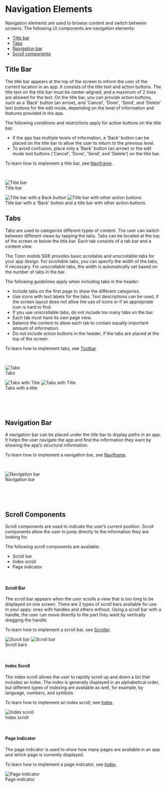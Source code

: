# Navigation Elements



Navigation elements are used to browse content and switch between screens. The following UI components are navigation elements:

-   [Title bar](#title_)
-   [Tabs](#tabs_)
-   [Navigation bar](#navi_)
-   [Scroll components](#scroll_)

<a name="title_"></a>
## Title Bar

The title bar appears at the top of the screen to inform the user of the current location in an app. It consists of the title text and action buttons. The title text on the title bar must be center-aligned, and a maximum of 2 lines are allowed for the text. On the title bar, you can provide action buttons, such as a 'Back' button (an arrow), and 'Cancel', 'Done', 'Send', and 'Delete' text buttons for the edit mode, depending on the level of information and features provided in the app.

The following conditions and restrictions apply for action buttons on the title bar:

-   If the app has multiple levels of information, a 'Back' button can be placed on the title bar to allow the user to return to the previous level.
-   To avoid confusion, place only a 'Back' button (an arrow) or the edit mode text buttons ('Cancel', 'Done', 'Send', and 'Delete') on the title bar.

To learn how to implement a title bar, see [Naviframe](../../../native/guides/ui/efl/container-naviframe.md).

 


![Title bar](media/5.1.1_a-259x460.png)  
Title bar


![Title bar with a Back button ](media/5.1.1_b-260x39.png) ![Title bar with other action buttons](media/5.1.1_c-260x39.png)  
Title bar with a 'Back' button and a title bar with other action buttons


<a name="tabs_"></a>
## Tabs

Tabs are used to categorize different types of content. The user can switch between different views by tapping the tabs. Tabs can be located at the top of the screen or below the title bar. Each tab consists of a tab bar and a content view.

The Tizen mobile SDK provides basic scrollable and unscrollable tabs for your app design. For scrollable tabs, you can specify the width of the tabs, if necessary. For unscrollable tabs, the width is automatically set based on the number of tabs in the bar.

The following guidelines apply when including tabs in the header:

-   Include tabs on the first page to show the different categories.
-   Use icons with text labels for the tabs. Text descriptions can be used, if the screen layout does not allow the use of icons or if an appropriate icon is hard to find.
-   If you use unscrollable tabs, do not include too many tabs on the bar.
-   Each tab must have its own page view.
-   Balance the content to allow each tab to contain equally-important amount of information.
-   Do not include action buttons in the header, if the tabs are placed at the top of the screen.

To learn how to implement tabs, see [Toolbar](../../../native/guides/ui/efl/component-toolbar.md).

 


![Tabs](media/5.1.2_a-260x39.png)  
Tabs


![Tabs with Title](media/tabs1-260x65.png) ![Tabs with Title](media/tabs2-260x65.png)  
Tabs with a title


 

 
<a name="navi_"></a>
## Navigation Bar

A navigation bar can be placed under the title bar to display paths in an app. It helps the user navigate the app and find the information they want by showing the app’s structural information.

To learn how to implement a navigation bar, see [Naviframe](../../../native/guides/ui/efl/container-naviframe.md).

 



![Navigation bar](media/tabs3-260x65.png)  
Navigation bar


 

 
<a name="scroll_"></a>
## Scroll Components

Scroll components are used to indicate the user’s current position. Scroll components allow the user to jump directly to the information they are looking for.

The following scroll components are available:

-   Scroll bar
-   Index scroll
-   Page indicator

 
<a name="scroll_bar"></a>
#### Scroll Bar

The scroll bar appears when the user scrolls a view that is too long to be displayed on one screen. There are 2 types of scroll bars available for use in your apps: ones with handles and others without. Using a scroll bar with a handle, the user can move directly to the part they want by vertically dragging the handle.

To learn how to implement a scroll bar, see [Scroller](../../../native/guides/ui/efl/container-scroller.md).



![Scroll bar](media/5.1.4_a-259x460.png) ![Scroll bar](media/5.1.4_b-259x460.png)  
Scroll bars



 
<a name="index_scroll"></a>
#### Index Scroll

The index scroll allows the user to rapidly scroll up and down a list that includes an index. The index is generally displayed in an alphabetical order, but different types of indexing are available as well, for example, by language, numbers, and symbols.

To learn how to implement an index scroll, see [Index](../../../native/guides/ui/efl/component-index-m.md).



![Index scroll](media/5.1.4_c-259x460.png)  
Index scroll



 
<a name="page_indicator"></a>
#### Page Indicator

The page indicator is used to show how many pages are available in an app and which page is currently displayed.

To learn how to implement a page indicator, see [Index](../../../native/guides/ui/efl/component-index-m.md).



![Page indicator](media/5.1.4_d-259x460.png)  
Page indicator

